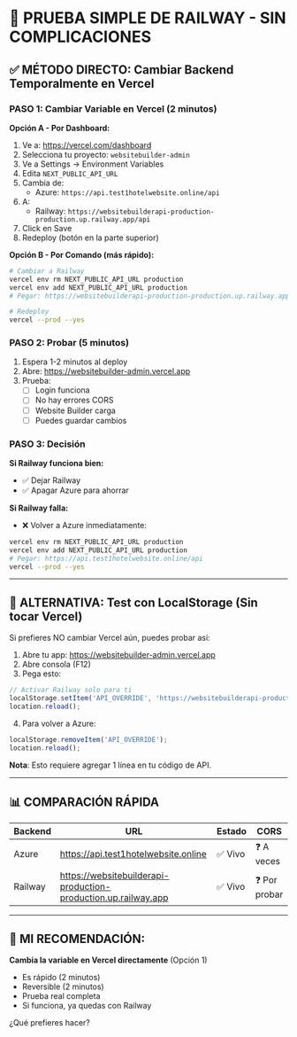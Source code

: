 # 🚀 PRUEBA SIMPLE DE RAILWAY - SIN COMPLICACIONES

## ✅ MÉTODO DIRECTO: Cambiar Backend Temporalmente en Vercel

### PASO 1: Cambiar Variable en Vercel (2 minutos)

**Opción A - Por Dashboard:**
1. Ve a: https://vercel.com/dashboard
2. Selecciona tu proyecto: `websitebuilder-admin`
3. Ve a Settings → Environment Variables
4. Edita `NEXT_PUBLIC_API_URL`
5. Cambia de:
   - Azure: `https://api.test1hotelwebsite.online/api`
6. A:
   - Railway: `https://websitebuilderapi-production-production.up.railway.app/api`
7. Click en Save
8. Redeploy (botón en la parte superior)

**Opción B - Por Comando (más rápido):**
```bash
# Cambiar a Railway
vercel env rm NEXT_PUBLIC_API_URL production
vercel env add NEXT_PUBLIC_API_URL production
# Pegar: https://websitebuilderapi-production-production.up.railway.app/api

# Redeploy
vercel --prod --yes
```

### PASO 2: Probar (5 minutos)

1. Espera 1-2 minutos al deploy
2. Abre: https://websitebuilder-admin.vercel.app
3. Prueba:
   - [ ] Login funciona
   - [ ] No hay errores CORS
   - [ ] Website Builder carga
   - [ ] Puedes guardar cambios

### PASO 3: Decisión

**Si Railway funciona bien:**
- ✅ Dejar Railway
- ✅ Apagar Azure para ahorrar

**Si Railway falla:**
- ❌ Volver a Azure inmediatamente:
```bash
vercel env rm NEXT_PUBLIC_API_URL production
vercel env add NEXT_PUBLIC_API_URL production
# Pegar: https://api.test1hotelwebsite.online/api
vercel --prod --yes
```

---

## 🔄 ALTERNATIVA: Test con LocalStorage (Sin tocar Vercel)

Si prefieres NO cambiar Vercel aún, puedes probar así:

1. Abre tu app: https://websitebuilder-admin.vercel.app
2. Abre consola (F12)
3. Pega esto:
```javascript
// Activar Railway solo para ti
localStorage.setItem('API_OVERRIDE', 'https://websitebuilderapi-production-production.up.railway.app/api');
location.reload();
```

4. Para volver a Azure:
```javascript
localStorage.removeItem('API_OVERRIDE');
location.reload();
```

**Nota**: Esto requiere agregar 1 línea en tu código de API.

---

## 📊 COMPARACIÓN RÁPIDA

| Backend | URL | Estado | CORS |
|---------|-----|--------|------|
| Azure | https://api.test1hotelwebsite.online | ✅ Vivo | ❓ A veces |
| Railway | https://websitebuilderapi-production-production.up.railway.app | ✅ Vivo | ❓ Por probar |

---

## 🎯 MI RECOMENDACIÓN:

**Cambia la variable en Vercel directamente** (Opción 1)
- Es rápido (2 minutos)
- Reversible (2 minutos)
- Prueba real completa
- Si funciona, ya quedas con Railway

¿Qué prefieres hacer?